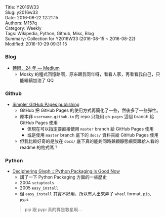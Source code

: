 Title: Y2016W33  
Slug: y2016w33  
Date: 2016-08-22 12:21:15  
Authors: M157q  
Category: Weekly  
Tags: Wikipedia, Python, Github, Misc, Blog  
Summary: Collection for Y2016W33 (2016-08-15 ~ 2016-08-22)  
Modified: 2016-10-29 09:31:15  
  
  
  
### Blog  
  
+ [轉眼、24 年 — Medium](https://medium.com/@mosky/%E8%BD%89%E7%9C%BC-24-%E5%B9%B4-ef021a692028#.1cs5ikyxf)  
    + Mosky 的程式回憶路啊，原來跟我同年呀，看看人家，再看看我自己，只能繼續加油了 QQ  
  
  
### Github  
  
+ [Simpler GitHub Pages publishing](https://github.com/blog/2228-simpler-github-pages-publishing)  
    + GitHub 把 GitHub Pages 的使用方式再簡化了一些，然後多了一些彈性。  
    + 原本非 `username.github.io` 的 repo 只能用 `gh-pages` 這個 branch 給 GitHub Pages 使用  
        + 但現在可以指定要直接使用 `master` branch 給 GitHub Pages 使用  
        + 或是使用 `master` branch 底下的 `docs/` 資料夾給 GitHub Pages 使用  
    + 但我比較好奇的是放在 `docs/` 底下真的能夠同時兼顧靜態網頁跟給人看的 readme 的格式嗎？  
  
  
### Python  
  
+ [Deciphering Glyph :: Python Packaging Is Good Now](https://glyph.twistedmatrix.com/2016/08/python-packaging.html)  
    + 講了一下 Python Packaging 方面的一些歷史  
    + 2004 `setuptools`  
    + 2005 `easy_install`  
    + 但 `easy_install` 其實不好用，所以有人出來弄了 `wheel` format, `pip`, `pypi`  
    > pip 跟 pypi 真的算是救星啊...  
